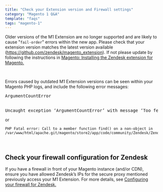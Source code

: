 ```yaml
---
title: "Check your Extension version and Firewall settings"
category: "Magento 1 Q&A"
template: "faqs"
tags: "magento-1"
---
```


Older versions of the M1 Extension are no longer supported and are likely to cause "`fail-order`" errors within the new app. Please check that your extension version matches the latest version available (https://github.com/zendesk/magento_extension). If not please update by following the instructions in [Magento: Installing the Zendesk extension for Magento.](https://support.zendesk.com/hc/en-us/articles/203660046-Magento-Integration-Installing-the-Zendesk-extension-for-Magento)

<br>

Errors caused by outdated M1 Extension versions can be seen within your Magento PHP logs, and include the following error messages:

<pre>
ArgumentCountError
<br/>
Uncaught exception ‘ArgumentCountError’ with message ‘Too few arguments to function Zendesk_Zendesk_ApiController::ordersAction()
</pre>

or

```
PHP Fatal error: Call to a member function find() on a non-object in /var/www/html/apache.git/magento/store2/app/code/community/Zendesk/Zendesk/Model/Observer.php`
```

<br/>

## Check your firewall configuration for Zendesk

If you have a firewall in front of your Magento instance (and/or CDN), ensure you have allowed Zendesk’s IPs for the secure proxy mentioned previously access your M1 Extension. For more details, see [Configuring your firewall for Zendesk.](https://support.zendesk.com/hc/en-us/articles/203660846)
